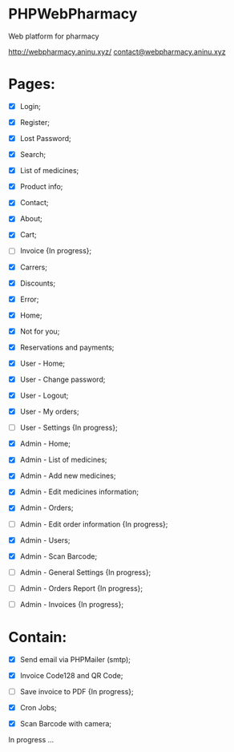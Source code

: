 # PHPWebPharmacy
Web platform for pharmacy

http://webpharmacy.aninu.xyz/
contact@webpharmacy.aninu.xyz

# Pages:
  - [x] Login;
  - [x] Register;
  - [x] Lost Password;
  - [x] Search;
  - [x] List of medicines;
  - [x] Product info;
  - [x] Contact;
  - [x] About;
  - [x] Cart;
  - [ ] Invoice {In progress};
  - [x] Carrers;
  - [x] Discounts;
  - [x] Error;
  - [x] Home;
  - [x] Not for you;
  - [x] Reservations and payments;
  
  - [x] User - Home;
  - [x] User - Change password;
  - [x] User - Logout;
  - [x] User - My orders;
  - [ ] User - Settings {In progress};
  
  - [x] Admin - Home;
  - [x] Admin - List of medicines;
  - [x] Admin - Add new medicines;
  - [x] Admin - Edit medicines information;
  - [x] Admin - Orders;
  - [ ] Admin - Edit order information {In progress};
  - [x] Admin - Users;
  - [x] Admin - Scan Barcode;
  - [ ] Admin - General Settings {In progress};
  - [ ] Admin - Orders Report {In progress};
  - [ ] Admin - Invoices {In progress};

# Contain:
  - [x] Send email via PHPMailer (smtp);
  - [x] Invoice Code128 and QR Code;
  - [ ] Save invoice to PDF {In progress};
  - [x] Cron Jobs;
  - [x] Scan Barcode with camera;
  
  

In progress ...
